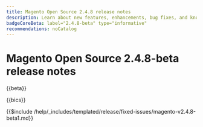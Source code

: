 ```yaml
---
title: Magento Open Source 2.4.8 release notes
description: Learn about new features, enhancements, bug fixes, and known issues in the 2.4.8 Magento Open Source release.
badgeCoreBeta: label="2.4.8-beta" type="informative"
recommendations: noCatalog
---
```


# Magento Open Source 2.4.8-beta release notes

{{beta}}

{{bics}}

{{$include /help/_includes/templated/release/fixed-issues/magento-v2.4.8-beta1.md}}
